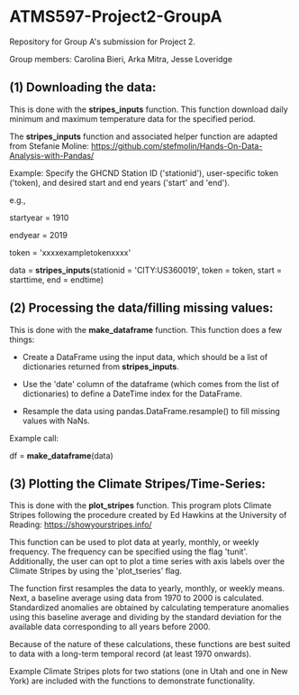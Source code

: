 # ATMS597-Project2-GroupA
Repository for Group A's submission for Project 2.

Group members: Carolina Bieri, Arka Mitra, Jesse Loveridge

## (1) Downloading the data:

This is done with the <b>stripes_inputs</b> function. This function download daily minimum and maximum temperature data for the specified period.

The <b>stripes_inputs</b> function and associated helper function are adapted from Stefanie Moline: https://github.com/stefmolin/Hands-On-Data-Analysis-with-Pandas/

Example: Specify the GHCND Station ID ('stationid'), user-specific token ('token), and desired start and end years ('start' and 'end').
   
   e.g., 
   
   startyear = 1910
   
   endyear   = 2019
   
   token     = 'xxxxexampletokenxxxx'
   
   data = <b>stripes_inputs</b>(stationid = 'CITY:US360019', token = token, start = starttime, end = endtime)
   
## (2) Processing the data/filling missing values:

This is done with the <b>make_dataframe</b> function. This function does a few things:

- Create a DataFrame using the input data, which should be a list of dictionaries returned from <b>stripes_inputs</b>.

- Use the 'date' column of the dataframe (which comes from the list of dictionaries) to define a DateTime index for the DataFrame.

- Resample the data using pandas.DataFrame.resample() to fill missing values with NaNs. 

Example call: 

df = <b>make_dataframe</b>(data)

## (3) Plotting the Climate Stripes/Time-Series:

This is done with the <b>plot_stripes</b> function. This program plots Climate Stripes following the procedure created by Ed Hawkins at the University of Reading: https://showyourstripes.info/

This function can be used to plot data at yearly, monthly, or weekly frequency. The frequency can be specified using the flag 'tunit'. Additionally, the user can opt to plot a time series with axis labels over the Climate Stripes by using the 'plot_tseries' flag. 

The function first resamples the data to yearly, monthly, or weekly means. Next, a baseline average using data from 1970 to 2000 is calculated. Standardized anomalies are obtained by calculating temperature anomalies using this baseline average and dividing by the standard deviation for the available data corresponding to all years before 2000. 

Because of the nature of these calculations, these functions are best suited to data with a long-term temporal record (at least 1970 onwards). 

Example Climate Stripes plots for two stations (one in Utah and one in New York) are included with the functions to demonstrate functionality. 
